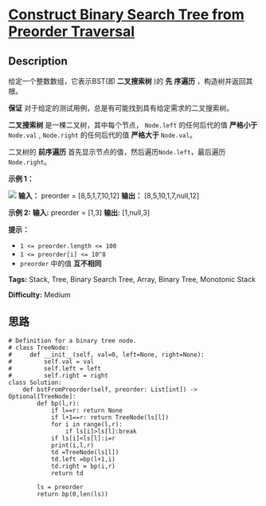 # [Construct Binary Search Tree from Preorder Traversal][title]

## Description

给定一个整数数组，它表示BST(即 **二叉搜索树** )的 **先** **序遍历** ，构造树并返回其根。

**保证** 对于给定的测试用例，总是有可能找到具有给定需求的二叉搜索树。

**二叉搜索树** 是一棵二叉树，其中每个节点， `Node.left` 的任何后代的值 **严格小于** `Node.val` ,
`Node.right` 的任何后代的值 **严格大于** `Node.val`。

二叉树的 **前序遍历** 首先显示节点的值，然后遍历`Node.left`，最后遍历`Node.right`。



**示例 1：**

![](https://assets.leetcode.com/uploads/2019/03/06/1266.png)
            **输入：** preorder = [8,5,1,7,10,12]    **输出：** [8,5,10,1,7,null,12]    

**示例 2:**
            **输入:** preorder = [1,3]    **输出:** [1,null,3]    



**提示：**

  * `1 <= preorder.length <= 100`
  * `1 <= preorder[i] <= 10^8`
  * `preorder` 中的值 **互不相同**




**Tags:** Stack, Tree, Binary Search Tree, Array, Binary Tree, Monotonic Stack

**Difficulty:** Medium

## 思路

``` python3
# Definition for a binary tree node.
# class TreeNode:
#     def __init__(self, val=0, left=None, right=None):
#         self.val = val
#         self.left = left
#         self.right = right
class Solution:
    def bstFromPreorder(self, preorder: List[int]) -> Optional[TreeNode]:
        def bp(l,r):
            if l==r: return None
            if l+1==r: return TreeNode(ls[l])
            for i in range(l,r):
                if ls[i]>ls[l]:break
            if ls[i]<ls[l]:i=r
            print(i,l,r)
            td =TreeNode(ls[l])
            td.left =bp(l+1,i)
            td.right = bp(i,r)
            return td

        ls = preorder
        return bp(0,len(ls))
```

[title]: https://leetcode-cn.com/problems/construct-binary-search-tree-from-preorder-traversal
